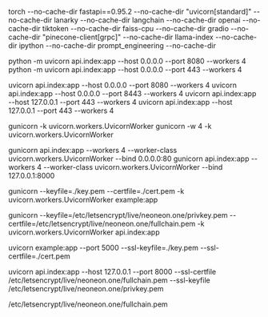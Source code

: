 torch --no-cache-dir fastapi==0.95.2 --no-cache-dir "uvicorn[standard]" --no-cache-dir
lanarky --no-cache-dir langchain --no-cache-dir openai --no-cache-dir tiktoken --no-cache-dir faiss-cpu --no-cache-dir
gradio --no-cache-dir "pinecone-client[grpc]" --no-cache-dir llama-index --no-cache-dir ipython --no-cache-dir 
prompt_engineering --no-cache-dir

python -m uvicorn api.index:app --host 0.0.0.0 --port 8080 --workers 4
python -m uvicorn api.index:app --host 0.0.0.0 --port 443 --workers 4

uvicorn api.index:app --host 0.0.0.0 --port 8080 --workers 4
uvicorn api.index:app --host 0.0.0.0 --port 8443 --workers 4
uvicorn api.index:app --host 127.0.0.1 --port 443 --workers 4
uvicorn api.index:app --host 127.0.0.1 --port 443 --workers 4

gunicorn -k uvicorn.workers.UvicornWorker
gunicorn -w 4 -k uvicorn.workers.UvicornWorker






gunicorn api.index:app  --workers 4 --worker-class uvicorn.workers.UvicornWorker --bind 0.0.0.0:80
gunicorn api.index:app  --workers 4 --worker-class uvicorn.workers.UvicornWorker --bind 127.0.0.1:8000





gunicorn --keyfile=./key.pem --certfile=./cert.pem -k uvicorn.workers.UvicornWorker example:app

gunicorn --keyfile=/etc/letsencrypt/live/neoneon.one/privkey.pem --certfile=/etc/letsencrypt/live/neoneon.one/fullchain.pem -k uvicorn.workers.UvicornWorker api.index:app





uvicorn example:app --port 5000 --ssl-keyfile=./key.pem --ssl-certfile=./cert.pem

uvicorn api.index:app --host 127.0.0.1 --port 8000 --ssl-certfile /etc/letsencrypt/live/neoneon.one/fullchain.pem --ssl-keyfile /etc/letsencrypt/live/neoneon.one/privkey.pem



/etc/letsencrypt/live/neoneon.one/fullchain.pem